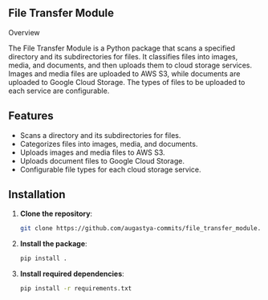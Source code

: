 ## File Transfer Module

Overview

The File Transfer Module is a Python package that scans a specified directory and its subdirectories for files. It classifies files into images, media, and documents, and then uploads them to cloud storage services. Images and media files are uploaded to AWS S3, while documents are uploaded to Google Cloud Storage. The types of files to be uploaded to each service are configurable.

## Features

- Scans a directory and its subdirectories for files.
- Categorizes files into images, media, and documents.
- Uploads images and media files to AWS S3.
- Uploads document files to Google Cloud Storage.
- Configurable file types for each cloud storage service.

## Installation

1. **Clone the repository**:

    ```bash
    git clone https://github.com/augastya-commits/file_transfer_module.git
   
    ```

2. **Install the package**:

    ```bash
    pip install .
    ```

3. **Install required dependencies**:

    ```bash
    pip install -r requirements.txt
 
